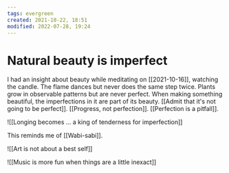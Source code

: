 ```yaml
---
tags: evergreen 
created: 2021-10-22, 18:51
modified: 2022-07-28, 19:24
---
```


# Natural beauty is imperfect
I had an insight about beauty while meditating on [[2021-10-16]], watching the candle. The flame dances but never does the same step twice. Plants grow in observable patterns but are never perfect. When making something beautiful, the imperfections in it are part of its beauty. [[Admit that it's not going to be perfect]]. [[Progress, not perfection]]. [[Perfection is a pitfall]].

![[Longing becomes ... a king of tenderness for imperfection]]

This reminds me of [[Wabi-sabi]].

![[Art is not about a best self]]

![[Music is more fun when things are a little inexact]]